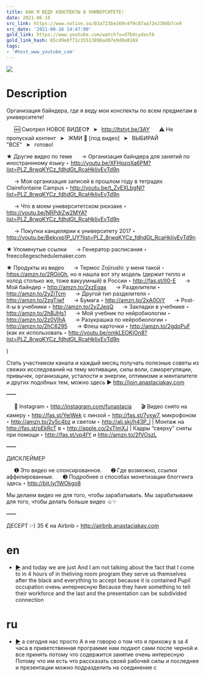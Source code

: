 ```yaml
---
title: КАК Я ВЕДУ КОНСПЕКТЫ В УНИВЕРСИТЕТЕ!
date: 2021-06-16
src_link: https://www.notion.so/03a723be169c4f9c87aa72e230db7ce9
src_date: '2021-06-16 14:47:00'
gold_link: https://www.youtube.com/watch?v=d7DdcydoxfA
gold_link_hash: 65cd9e0f71c35513896ad07e9d0e8169
tags:
- '#host_www_youtube_com'
---
```


![](https://www.youtube.com/watch?v=d7DdcydoxfA) 
# Description 
Организация байндера, где я веду мои конспекты по всем предметам в университете!

⠀⠀🆕 Смотрел НОВОЕ ВИДЕО❓⠀➤⠀http://ltstyt.be/3AY
⠀⠀⚠️ Не пропускай контент⠀➤⠀ЖМИ 🔔 [под видео]⠀➤⠀ВЫБИРАЙ "ВСЕ"⠀➤⠀готово!


★ Другие видео по теме
⠀⠀→ Организация байндера для занятий по иностраннному языку ‣ http://youtu.be/XFHpzqXa6PM?list=PLZ_8rwqKYCz_fdhdGt_RcaHkIjvEvTd9n

⠀⠀→ Моя организация записей в прошлом году в тетрадях Clairefontaine Campus ‣ http://youtu.be/t_ZyEXLbgNI?list=PLZ_8rwqKYCz_fdhdGt_RcaHkIjvEvTd9n

⠀⠀→ Что в моем университетском рюкзаке ‣ http://youtu.be/NRPdrZw2MYA?list=PLZ_8rwqKYCz_fdhdGt_RcaHkIjvEvTd9n

⠀⠀→ Покупки канцелярии к университету 2017 ‣ http://youtu.be/Bekvxp1P_UY?list=PLZ_8rwqKYCz_fdhdGt_RcaHkIjvEvTd9n


★ Упомянутые ссылки
⠀⠀→ Генератор расписания ‣ freecollegeschedulemaker.com

★ Продукты из видео 
⠀⠀→ Термос Zojirushi: у меня такой - https://amzn.to/2ROiiGh, но я нашла вот эту модель (держит тепло и холод столько же, тоже вакуумный) в России ‣ http://fas.st/II0-E
⠀⠀→ Мой байндер ‣ http://amzn.to/2xzEqax
⠀⠀→ Разделители ‣ http://amzn.to/2yZiTcm
⠀⠀→ Другой тип разделителя ‣ http://amzn.to/2zgTiwf
⠀⠀→ Бумага ‣ http://amzn.to/2xA0OjY
⠀⠀→ Post-it-ы в учебники ‣ http://amzn.to/2yZJeqQ
⠀⠀→ Закладки в учебнике ‣ http://amzn.to/2hBJHs1
⠀⠀→ Мой учебник по нейробиологии ‣ http://amzn.to/2z0VIhA
⠀⠀→ Разукрашка по нейробиологии ‣ http://amzn.to/2hC6295
⠀⠀→ Флеш карточки ‣ http://amzn.to/2gdoPuF (как их использовать ‣  http://youtu.be/omkLEOKjOn8?list=PLZ_8rwqKYCz_fdhdGt_RcaHkIjvEvTd9n

)

Стать участником канала и каждый месяц получать полезные советы из свежих исследований на тему мотивации, силы воли, саморегуляции, привычек, организации, усталости и энергии, оптимизме и менталитете и других подобных тем, можно здесь ► http://join.anastaciakay.com

┅┅┅

⠀⠀📸 Instagram ‣ http://instagram.com/funastacia
⠀⠀🎬 Видео снято на камеру ‣ http://fas.st/YejWek с линзой ‣ http://fas.st/7vxw7, микрофоном ‣ http://amzn.to/2y5c4bz и светом ‣ http://ali.ski/h43P_l | Монтаж на http://fas.st/pEkRcT в ‣ http://apple.co/2xTImXJ | Кадры “сверху” сняты при помощи ‣ http://fas.st/yp4fY и http://amzn.to/2fVOszL

┅┅┅


ДИСКЛЕЙМЕР

⠀⠀➊ Это видео не спонсированное.
⠀⠀➋ Где возможно, ссылки аффилированные. 
⠀⠀➌ Подробнее о способах монетизации блоггинга здесь ‣ http://bit.ly/1WOkgo8

Мы делаем видео не для того, чтобы зарабатывать. Мы зарабатываем для того, чтобы делать больше видео ☺️✨


┅┅┅

ДЕСЕРТ :-) 
35 € на Airbnb ‣ http://airbnb.anastaciakay.com
# en
 - ~~[▶](https://www.youtube.com/watch?v=d7DdcydoxfA&t=0)~~  and today we are just And I am not talking about the fact that I come to in 4 hours of in theliving room program they serve us themselves after the black and everything to accept because it is contained Pupil occupation очень интернесную Because they have something to tell their workforce and the last and the presentation can be subdivided connection 
# ru
 - ~~[▶](https://www.youtube.com/watch?v=d7DdcydoxfA&t=0)~~  а сегодня нас просто А я не говорю о том что я прихожу в за 4 часа в приветственная программе нам подают сами после черной и все принять потому что содержится занятие очень интересную Потому что им есть что рассказать своей рабочей силы и последнее и презентации можно подразделить на соединение с